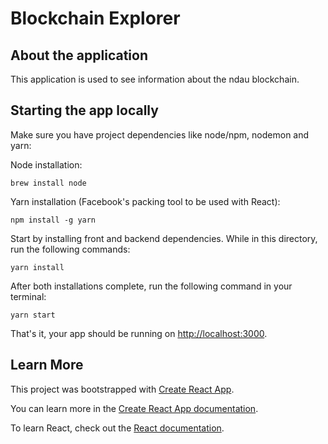 # Blockchain Explorer

## About the application

This application is used to see information about the ndau blockchain.

## Starting the app locally

Make sure you have project dependencies like node/npm, nodemon and yarn:

Node installation:
```
brew install node
```

Yarn installation (Facebook's packing tool to be used with React):
```
npm install -g yarn
```

Start by installing front and backend dependencies. While in this directory, run the following commands:

```
yarn install
```

After both installations complete, run the following command in your terminal:

```
yarn start
```

That's it, your app should be running on <http://localhost:3000>.

## Learn More

This project was bootstrapped with [Create React App](https://github.com/facebook/create-react-app).

You can learn more in the [Create React App documentation](https://facebook.github.io/create-react-app/docs/getting-started).

To learn React, check out the [React documentation](https://reactjs.org/).

